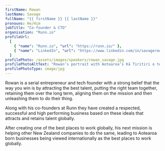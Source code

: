 ```yaml
---
firstName: Rowan
lastName: Savage
fullName: "{{ firstName }} {{ lastName }}"
pronouns: He/Him
jobTitle: "Co-founder & CTO"
organisation: "Runn.io"
profileUrl:
  [
    { "name": "Runn.io", "url": "https://runn.io/" },
    { "name": "LinkedIn", "url": "https://www.linkedin.com/in/savagerowan/" },
  ]
profilePhoto: /assets/images/speakers/rowan_savage.jpg
profilePhotoAltText: "Rowan’s portrait with Aotearoa’s Kā Tiritiri o te Moana (Southern Alps) in the background."
profilePhotoType: image/jpg
---
```


Rowan is a serial entrepreneur and tech founder with a strong belief that the way you win is by attracting the best talent, putting the right team together, retaining them over the long term, aligning them on the mission and then unleashing them to do their thing.

Along with his co-founders at Runn they have created a respected, successful and high performing business based on these ideals that attracts and retains talent globally.

After creating one of the best places to work globally, his next mission is helping other New Zealand companies to do the same, leading to Aotearoa born businesses being viewed internationally as the best places to work globally.
